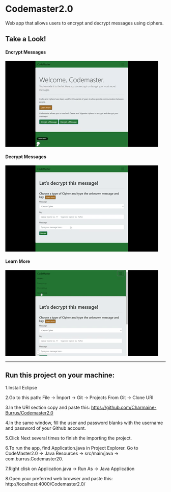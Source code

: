 # Codemaster2.0
 Web app that allows users to encrypt and decrypt messages using ciphers.
 
## Take a Look!
#### Encrypt Messages
![](src/main/webapp/static/images/codemaster-screenshots/encrypt.gif)

#### Decrypt Messages
![](src/main/webapp/static/images/codemaster-screenshots/decrypt.gif)

#### Learn More
![](src/main/webapp/static/images/codemaster-screenshots/learn-more.gif)

<hr>

## Run this project on your machine:

1.Install Eclipse

2.Go to this path: File -> İmport -> Git -> Projects From Git ->  Clone URI

3.In the URI section copy and paste this: https://github.com/Charmaine-Burrus/Codemaster2.0

4.In the same window, fill the user and password blanks with the username and password of your Github account.

5.Click Next several times to finish the importing the project.

6.To run the app, find Application.java in Project Explorer. Go to CodeMaster2.0 -> Java Resources -> src/main/java -> com.burrus.Codemaster20.

7.Right clisk on Application.java -> Run As -> Java Application

8.Open your preferred web browser and paste this: http://localhost:4000/Codemaster2.0/

